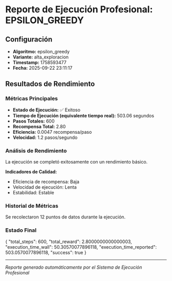 # Reporte de Ejecución Profesional: EPSILON_GREEDY

## Configuración
- **Algoritmo:** epsilon_greedy
- **Variante:** alta_exploracion
- **Timestamp:** 1758593477
- **Fecha:** 2025-09-22 23:11:17

## Resultados de Rendimiento

### Métricas Principales
- **Estado de Ejecución:** ✅ Exitoso
- **Tiempo de Ejecución (equivalente tiempo real):** 503.06 segundos
- **Pasos Totales:** 600
- **Recompensa Total:** 2.80
- **Eficiencia:** 0.0047 recompensa/paso
- **Velocidad:** 1.2 pasos/segundo

### Análisis de Rendimiento

La ejecución se completó exitosamente con un rendimiento básico.

**Indicadores de Calidad:**
- Eficiencia de recompensa: Baja
- Velocidad de ejecución: Lenta
- Estabilidad: Estable


### Historial de Métricas
Se recolectaron 12 puntos de datos durante la ejecución.

### Estado Final
{
  "total_steps": 600,
  "total_reward": 2.8000000000000003,
  "execution_time_wall": 50.30570077896118,
  "execution_time_reported": 503.0570077896118,
  "success": true
}

---
*Reporte generado automáticamente por el Sistema de Ejecución Profesional*
